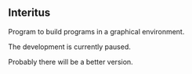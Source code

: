 ## Interitus

Program to build programs in a graphical environment.

The development is currently paused.

Probably there will be a better version. 

